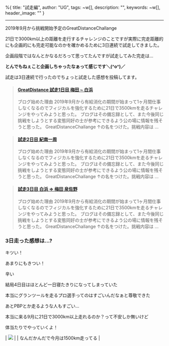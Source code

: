 %{
  title: "試走編",
  author: "UG",
  tags: ~w[],
  description: "",
  keywords: ~w[],
  header_image: ""
}

---
2019年9月から挑戦開始予定のGreatDistanceChallange  
  
21日で3000km以上の距離を走行するチャレンジのことですが実際に完走距離的にも企画的にも完走可能なのかを確かめるために3日連続で試走してきました。  
  
企画段階ではなんとかなるだろって思ってたんですが試走してみた完走は...  
  
**とんでもねぇこと企画しちゃったなぁって感じです＼(^o^)／**  
  
試走は3日連続で行ったのでちょっと試走した感想を投稿してます。

> #### [GreatDistance 試走1日目 梅田 ~ 白浜](https://blog.great-distance.com/2019/08/greatdistance-1.html)
> ブログ始めた理由 2019年9月から有給消化の期間が始まって1ヶ月間仕事しなくなるのでフィジカルを強化するために21日で3500kmを走るチャレンジをやってみようと思った。 ブログはその備忘録として、また今後同じ挑戦をしようとする変態同好の士が参考にできるよう公の場に情報を残そうと思った。 GreatDistanceChallange ↑の名をつけた。挑戦内容は ...

  
  

> #### [試走2日目 紀南一周](https://blog.great-distance.com/2019/08/2.html)
> ブログ始めた理由 2019年9月から有給消化の期間が始まって1ヶ月間仕事しなくなるのでフィジカルを強化するために21日で3500kmを走るチャレンジをやってみようと思った。 ブログはその備忘録として、また今後同じ挑戦をしようとする変態同好の士が参考にできるよう公の場に情報を残そうと思った。 GreatDistanceChallange ↑の名をつけた。挑戦内容は ...

  
  

> #### [試走3日目 白浜 =\> 梅田 泉佐野](https://blog.great-distance.com/2019/08/3.html)
> ブログ始めた理由 2019年9月から有給消化の期間が始まって1ヶ月間仕事しなくなるのでフィジカルを強化するために21日で3500kmを走るチャレンジをやってみようと思った。 ブログはその備忘録として、また今後同じ挑戦をしようとする変態同好の士が参考にできるよう公の場に情報を残そうと思った。 GreatDistanceChallange ↑の名をつけた。挑戦内容は ...

  

### 3日走った感想は...?

キツい！

  

あまりにもきつい！

  

辛い

  

結局4日目はほとんど一日寝たきりになってしまっていた

  

本当にグランツールを走るプロ選手ってのはすごいんだなぁと尊敬できた

  

あとPBPとか走るような人もすごい...

  

本当に来る9月に21日で3000km以上走れるのか？って不安しか無いけど

体当たりでやっていくよ！

| [![](https://1.bp.blogspot.com/--GvfoBF6OHM/XWVpHkWv-EI/AAAAAAAABi0/lLfzVqpQBd8C4tFTaNF6QXLDHtpjONDTQCK4BGAYYCw/s320/IMG_-r8q0vo.jpg)](http://1.bp.blogspot.com/--GvfoBF6OHM/XWVpHkWv-EI/AAAAAAAABi0/lLfzVqpQBd8C4tFTaNF6QXLDHtpjONDTQCK4BGAYYCw/s1600/IMG_-r8q0vo.jpg) |
| なんだかんだで今月は1500km走ってる |

  
<script async="" charset="UTF-8" src="//cdn.embedly.com/widgets/platform.js"></script> 
